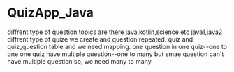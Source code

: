 # QuizApp_Java

diffrent type of question topics are there java,kotlin,science etc
java1,java2 diffrent type of quize we create and question repeated.
quiz and quiz_question table and we need mapping.
one question in one quiz--one to one
one quiz have multiple question--one to many
but smae question can't have multiple question so, we need many to many
